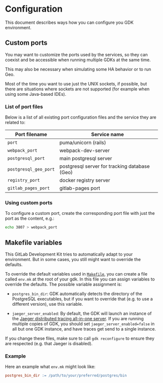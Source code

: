 # Configuration

This document describes ways how you can configure you GDK environment.

## Custom ports

You may want to customize the ports used by the services, so they can
coexist and be accessible when running multiple GDKs at the same time.

This may also be necessary when simulating some HA behavior or to run Geo.

Most of the time you want to use just the UNIX sockets, if possible,
but there are situations where sockets are not supported (for example
when using some Java-based IDEs).

### List of port files

Below is a list of all existing port configuration files and the
service they are related to:

| Port filename         | Service name                                  |
| --------------------- | --------------------------------------------- |
| `port`                | puma/unicorn (rails)                          |
| `webpack_port`        | webpack-dev-server                            |
| `postgresql_port`     | main postgresql server                        |
| `postgresql_geo_port` | postgresql server for tracking database (Geo) |
| `registry_port`       | docker registry server                        |
| `gitlab_pages_port`   | gitlab-pages port                             |

### Using custom ports

To configure a custom port, create the corresponding port file with
just the port as the content, e.g.:

```sh
echo 3807 > webpack_port
```

## Makefile variables

This GitLab Development Kit tries to automatically adapt to your
environment. But in some cases, you still might want to override the
defaults.

To override the default variables used in [`Makefile`](../../Makefile),
you can create a file called `env.mk` at the root of your gdk. In this
file you can assign variables to override the defaults. The possible
variable assignment is:

- `postgres_bin_dir`: GDK automatically detects the directory of the
  PostgreSQL executables, but if you want to override that (e.g. to
  use a different version), use this variable.

- `jaeger_server_enabled`: By default, the GDK will launch an instance of
  the [Jaeger distributed tracing all-in-one
  server](http://localhost:16686/search). If you are running multiple
  copies of GDK, you should set `jaeger_server_enabled=false` in all but
  one GDK instance, and have traces get send to a single instance.

If you change these files, make sure to call `gdk reconfigure` to ensure
they are respected (e.g. that Jaeger is disabled).

### Example

Here an example what `env.mk` might look like:

```makefile
postgres_bin_dir := /path/to/your/preferred/postgres/bin
```
